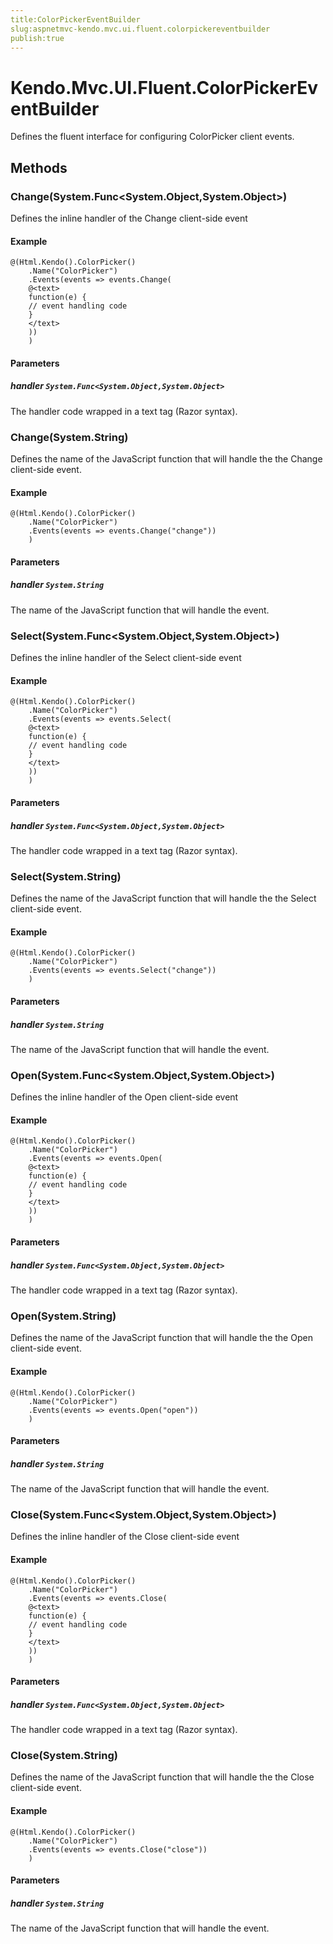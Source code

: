 ```yaml
---
title:ColorPickerEventBuilder
slug:aspnetmvc-kendo.mvc.ui.fluent.colorpickereventbuilder
publish:true
---
```


# Kendo.Mvc.UI.Fluent.ColorPickerEventBuilder
Defines the fluent interface for configuring ColorPicker client events.



## Methods

### Change(System.Func\<System.Object,System.Object\>)
Defines the inline handler of the Change client-side event

#### Example

    @(Html.Kendo().ColorPicker()
        .Name("ColorPicker")
        .Events(events => events.Change(
        @<text>
        function(e) {
        // event handling code
        }
        </text>
        ))
        )
        


#### Parameters

##### handler `System.Func<System.Object,System.Object>`
The handler code wrapped in a text tag (Razor syntax).




### Change(System.String)
Defines the name of the JavaScript function that will handle the the Change client-side event.

#### Example

    @(Html.Kendo().ColorPicker()
        .Name("ColorPicker")
        .Events(events => events.Change("change"))
        )
        


#### Parameters

##### handler `System.String`
The name of the JavaScript function that will handle the event.




### Select(System.Func\<System.Object,System.Object\>)
Defines the inline handler of the Select client-side event

#### Example

    @(Html.Kendo().ColorPicker()
        .Name("ColorPicker")
        .Events(events => events.Select(
        @<text>
        function(e) {
        // event handling code
        }
        </text>
        ))
        )
        


#### Parameters

##### handler `System.Func<System.Object,System.Object>`
The handler code wrapped in a text tag (Razor syntax).




### Select(System.String)
Defines the name of the JavaScript function that will handle the the Select client-side event.

#### Example

    @(Html.Kendo().ColorPicker()
        .Name("ColorPicker")
        .Events(events => events.Select("change"))
        )
        


#### Parameters

##### handler `System.String`
The name of the JavaScript function that will handle the event.




### Open(System.Func\<System.Object,System.Object\>)
Defines the inline handler of the Open client-side event

#### Example

    @(Html.Kendo().ColorPicker()
        .Name("ColorPicker")
        .Events(events => events.Open(
        @<text>
        function(e) {
        // event handling code
        }
        </text>
        ))
        )
        


#### Parameters

##### handler `System.Func<System.Object,System.Object>`
The handler code wrapped in a text tag (Razor syntax).




### Open(System.String)
Defines the name of the JavaScript function that will handle the the Open client-side event.

#### Example

    @(Html.Kendo().ColorPicker()
        .Name("ColorPicker")
        .Events(events => events.Open("open"))
        )
        


#### Parameters

##### handler `System.String`
The name of the JavaScript function that will handle the event.




### Close(System.Func\<System.Object,System.Object\>)
Defines the inline handler of the Close client-side event

#### Example

    @(Html.Kendo().ColorPicker()
        .Name("ColorPicker")
        .Events(events => events.Close(
        @<text>
        function(e) {
        // event handling code
        }
        </text>
        ))
        )
        


#### Parameters

##### handler `System.Func<System.Object,System.Object>`
The handler code wrapped in a text tag (Razor syntax).




### Close(System.String)
Defines the name of the JavaScript function that will handle the the Close client-side event.

#### Example

    @(Html.Kendo().ColorPicker()
        .Name("ColorPicker")
        .Events(events => events.Close("close"))
        )
        


#### Parameters

##### handler `System.String`
The name of the JavaScript function that will handle the event.





